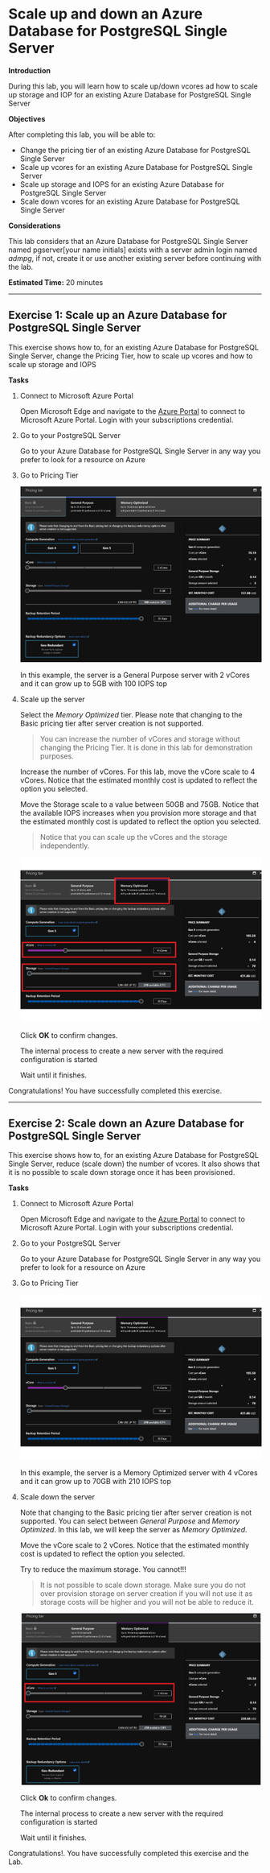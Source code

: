 # Scale up and down an Azure Database for PostgreSQL Single Server

**Introduction**

During this lab, you will learn how to scale up/down vcores ad how to scale up storage and IOP for an existing Azure Database for PostgreSQL Single Server

**Objectives**

After completing this lab, you will be able to: 

- Change the pricing tier of an existing Azure Database for PostgreSQL Single Server
- Scale up vcores for an existing Azure Database for PostgreSQL Single Server
- Scale up storage and IOPS for an existing Azure Database for PostgreSQL Single Server
- Scale down vcores for an existing Azure Database for PostgreSQL Single Server

**Considerations**

This lab considers that an Azure Database for PostgreSQL Single Server named pgserver[your name initials] exists with a server admin login named *admpg*, if not, create it or use another existing server before continuing with the lab.

**Estimated Time:** 20 minutes

---

## Exercise 1: Scale up an Azure Database for PostgreSQL Single Server

This exercise shows how to, for an existing Azure Database for PostgreSQL Single Server, change the Pricing Tier, how to scale up vcores and how to scale up storage and IOPS

**Tasks**

1. Connect to Microsoft Azure Portal
    
   Open Microsoft Edge and navigate to the [Azure Portal](http://ms.portal.azure.com) to connect to Microsoft Azure Portal. Login with your subscriptions credential.

1. Go to your PostgreSQL Server

   Go to your Azure Database for PostgreSQL Single Server in any way you prefer to look for a resource on Azure

1. Go to Pricing Tier
    
   ![](Media/image0068.png)
    
   In this example, the server is a General Purpose server with 2 vCores and it can grow up to 5GB with 100 IOPS top

1. Scale up the server
    
   Select the *Memory Optimized* tier. Please note that changing to the Basic pricing tier after server creation is not supported.
    
   >You can increase the number of vCores and storage without changing the Pricing Tier. It is done in this lab for demonstration purposes.
  
   Increase the number of vCores. For this lab, move the vCore scale to 4 vCores. Notice that the estimated monthly cost is updated to reflect the option you selected.
   
   Move the Storage scale to a value between 50GB and 75GB. Notice that the available IOPS increases when you provision more storage and that the estimated monthly cost is updated to reflect the option you selected.
    
   >Notice that you can scale up the vCores and the storage independently.
    
   ![](Media/image0069.png)
    
   Click **OK** to confirm changes.
    
   The internal process to create a new server with the required configuration is started
    
   Wait until it finishes.

Congratulations! You have successfully completed this exercise.

---

## Exercise 2: Scale down an Azure Database for PostgreSQL Single Server

This exercise shows how to, for an existing Azure Database for PostgreSQL Single Server, reduce (scale down) the number of vcores. It also shows that it is no possible to scale down storage once it has been provisioned.

**Tasks**

1. Connect to Microsoft Azure Portal
    
   Open Microsoft Edge and navigate to the [Azure Portal](http://ms.portal.azure.com) to connect to Microsoft Azure Portal. Login with your subscriptions credential.

1. Go to your PostgreSQL Server

   Go to your Azure Database for PostgreSQL Single Server in any way you prefer to look for a resource on Azure

1. Go to Pricing Tier
    
   ![](Media/image0070.png)
    
   In this example, the server is a Memory Optimized server with 4 vCores and it can grow up to 70GB with 210 IOPS top

1. Scale down the server
    
   Note that changing to the Basic pricing tier after server creation is not supported. You can select between *General Purpose* and *Memory Optimized*. In this lab, we will keep the server as *Memory Optimized*.
    
   Move the vCore scale to 2 vCores. Notice that the estimated monthly cost is updated to reflect the option you selected.
    
   Try to reduce the maximum storage. You cannot!!!
    
   >It is not possible to scale down storage. Make sure you do not over provision storage on server creation if you will not use it as storage costs will be higher and you will not be able to reduce it.
    
   ![](Media/image0071.png)
    
   Click **Ok** to confirm changes.
    
   The internal process to create a new server with the required configuration is started
    
   Wait until it finishes.

Congratulations!. You have successfully completed this exercise and the Lab.
